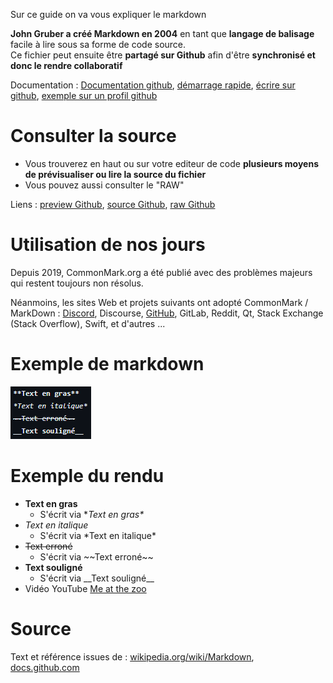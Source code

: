 Sur ce guide on va vous expliquer le markdown

**John Gruber a créé Markdown en 2004** en tant que **langage de balisage** facile à lire sous sa forme de code source.  
Ce fichier peut ensuite être **partagé sur Github** afin d'être **synchronisé et donc le rendre collaboratif**

Documentation : [Documentation github](https://docs.github.com/fr/get-started/writing-on-github/getting-started-with-writing-and-formatting-on-github/basic-writing-and-formatting-syntax), [démarrage rapide](https://docs.github.com/en/get-started/writing-on-github/getting-started-with-writing-and-formatting-on-github/quickstart-for-writing-on-github), [écrire sur github](https://docs.github.com/fr/get-started/writing-on-github), [exemple sur un profil github](https://docs.github.com/en/account-and-profile/setting-up-and-managing-your-github-profile/customizing-your-profile/managing-your-profile-readme)

# Consulter la source
- Vous trouverez en haut ou sur votre editeur de code **plusieurs moyens de prévisualiser ou lire la source du fichier**
- Vous pouvez aussi consulter le "RAW"

Liens : [preview Github](https://github.com/Altherneum/.github/blob/main/note/Github/Markdown/Learning.md), [source Github](https://github.com/Altherneum/.github/blob/main/note/Github/Markdown/Learning.md?plain=1), [raw Github](https://raw.githubusercontent.com/Altherneum/.github/main/note/Github/Markdown/Learning.md)

# Utilisation de nos jours
Depuis 2019, CommonMark.org a été publié avec des problèmes majeurs qui restent toujours non résolus.

Néanmoins, les sites Web et projets suivants ont adopté CommonMark / MarkDown : [Discord](https://support.discord.com/hc/en-us/articles/210298617-Markdown-Text-101-Chat-Formatting-Bold-Italic-Underline-), Discourse, [GitHub](https://docs.github.com/fr/get-started/writing-on-github/getting-started-with-writing-and-formatting-on-github/basic-writing-and-formatting-syntax), GitLab, Reddit, Qt, Stack Exchange (Stack Overflow), Swift, et d'autres ...

# Exemple de markdown
![Exemple de markdown](https://github.com/Altherneum/.github/blob/main/note/assets/images/chrome_uKrMVGwLFY.png?raw=true)
# Exemple du rendu
- **Text en gras**
  - S'écrit via \**Text en gras\**
- *Text en italique*
  - S'écrit via \*Text en italique\*
- ~~Text erroné~~
  - S'écrit via \~\~Text erroné\~\~
- __Text souligné__
  - S'écrit via \_\_Text souligné\_\_
- Vidéo YouTube [Me at the zoo](https://youtube.com/watch?v=jNQXAC9IVRw)


# Source
Text et référence issues de : [wikipedia.org/wiki/Markdown](https://en.wikipedia.org/wiki/Markdown), [docs.github.com](https://docs.github.com/fr/get-started/writing-on-github/getting-started-with-writing-and-formatting-on-github/basic-writing-and-formatting-syntax)
